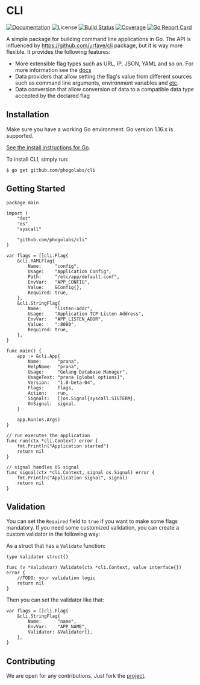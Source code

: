 # CLI

[![Documentation][godoc-img]][godoc-url]
![License][license-img]
[![Build Status][action-img]][action-url]
[![Coverage][codecov-img]][codecov-url]
[![Go Report Card][report-img]][report-url]

A simple package for building command line applications in Go. The API is
influenced by https://github.com/urfave/cli package, but it is way more
flexible. It provides the following features:

- More extensible flag types such as URL, IP, JSON, YAML and so on. For more information see the [docs][godoc-url]
- Data providers that allow setting the flag's value from different sources such as command line arguments, environment variables and [etc](https://github.com/hairyhenderson/go-fsimpl).
- Data conversion that allow conversion of data to a compatible data type accepted by the declared flag

## Installation

Make sure you have a working Go environment. Go version 1.16.x is supported.

[See the install instructions for Go](http://golang.org/doc/install.html).

To install CLI, simply run:

```
$ go get github.com/phogolabs/cli
```

## Getting Started

```golang
package main

import (
	"fmt"
	"os"
	"syscall"

	"github.com/phogolabs/cli"
)

var flags = []cli.Flag{
	&cli.YAMLFlag{
		Name:     "config",
		Usage:    "Application Config",
		Path:     "/etc/app/default.conf",
		EnvVar:   "APP_CONFIG",
		Value:    &Config{},
		Required: true,
	},
	&cli.StringFlag{
		Name:     "listen-addr",
		Usage:    "Application TCP Listen Address",
		EnvVar:   "APP_LISTEN_ADDR",
		Value:    ":8080",
		Required: true,
	},
}

func main() {
	app := &cli.App{
		Name:      "prana",
		HelpName:  "prana",
		Usage:     "Golang Database Manager",
		UsageText: "prana [global options]",
		Version:   "1.0-beta-04",
		Flags:     flags,
		Action:    run,
		Signals:   []os.Signal{syscall.SIGTERM},
		OnSignal:  signal,
	}

	app.Run(os.Args)
}

// run executes the application
func run(ctx *cli.Context) error {
	fmt.Println("Application started")
	return nil
}

// signal handles OS signal
func signal(ctx *cli.Context, signal os.Signal) error {
	fmt.Println("Application signal", signal)
	return nil
}
```

## Validation

You can set the `Required` field to `true` if you want to make some flags
mandatory. If you need some customized validation, you can create a custom
validator in the following way:

As a struct that has a `Validate` function:

``` golang
type Validator struct{}

func (v *Validator) Validate(ctx *cli.Context, value interface{}) error {
	//TODO: your validation logic
	return nil
}
```

Then you can set the validator like that:

```golang
var flags = []cli.Flag{
	&cli.StringFlag{
		Name:      "name",
		EnvVar:    "APP_NAME",
		Validator: &Validator{},
	},
}
```

## Contributing

We are open for any contributions. Just fork the
[project](https://github.com/phogolabs/cli).

[report-img]: https://goreportcard.com/badge/github.com/phogolabs/cli
[report-url]: https://goreportcard.com/report/github.com/phogolabs/cli
[codecov-url]: https://codecov.io/gh/phogolabs/cli
[codecov-img]: https://codecov.io/gh/phogolabs/cli/branch/master/graph/badge.svg
[action-img]: https://github.com/phogolabs/cli/workflows/main/badge.svg
[action-url]: https://github.com/phogolabs/cli/actions
[godoc-url]: https://godoc.org/github.com/phogolabs/cli
[godoc-img]: https://godoc.org/github.com/phogolabs/cli?status.svg
[license-img]: https://img.shields.io/badge/license-MIT-blue.svg
[software-license-url]: LICENSE
